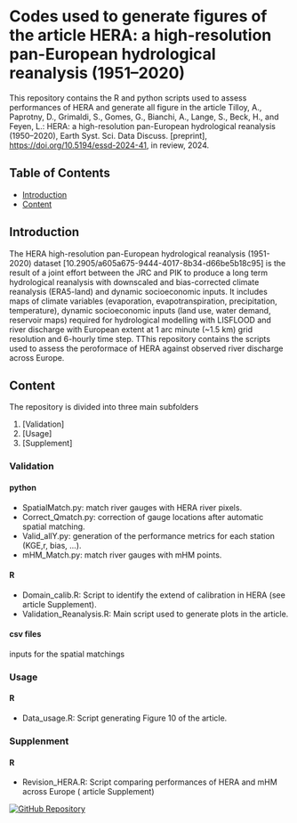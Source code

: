 # Codes used to generate figures of the article HERA: a high-resolution pan-European hydrological reanalysis (1951–2020)

This repository contains the R and python scripts used to assess performances of HERA and generate all figure in the article
Tilloy, A., Paprotny, D., Grimaldi, S., Gomes, G., Bianchi, A., Lange, S., Beck, H., and Feyen, L.: HERA: a high-resolution pan-European hydrological reanalysis (1950–2020), 
Earth Syst. Sci. Data Discuss. [preprint], https://doi.org/10.5194/essd-2024-41, in review, 2024.

## Table of Contents

- [Introduction](#introduction)
- [Content](#Content)

## Introduction

The HERA high-resolution pan-European hydrological reanalysis (1951-2020) dataset [10.2905/a605a675-9444-4017-8b34-d66be5b18c95] is the result of a joint effort between the JRC and PIK to produce a long term hydrological reanalysis
with downscaled and bias-corrected climate reanalysis (ERA5-land) and dynamic socioeconomic inputs. It includes maps of climate variables (evaporation, evapotranspiration, precipitation, temperature),
dynamic socioeconomic inputs (land use, water demand, reservoir maps) required for hydrological modelling with LISFLOOD and river discharge with European extent at 1 arc minute (~1.5 km) grid resolution
and 6-hourly time step. TThis repository contains the scripts used to assess the peroformace of HERA against observed river discharge across Europe.

## Content 

The repository is divided into three main subfolders

1. [Validation]
2. [Usage]
3. [Supplement]

### Validation
#### python
- SpatialMatch.py: match river gauges with HERA river pixels.
- Correct_Qmatch.py: correction of gauge locations after automatic spatial matching.
- Valid_allY.py: generation of the performance metrics for each station (KGE,r, bias, ...).
- mHM_Match.py: match river gauges with mHM points.

#### R
- Domain_calib.R: Script to identify the extend of calibration in HERA (see article Supplement).
- Validation_Reanalysis.R: Main script used to generate plots in the article.

#### csv files
inputs for the spatial matchings

### Usage
#### R
- Data_usage.R: Script generating Figure 10 of the article.
  
### Supplenment
#### R
- Revision_HERA.R: Script comparing performances of HERA and mHM across Europe ( article Supplement) 

[![GitHub Repository](https://img.shields.io/badge/GitHub-Repo%20Link-blue?style=flat&logo=github&logoColor=white)](https://github.com/Alowis/HERA)

